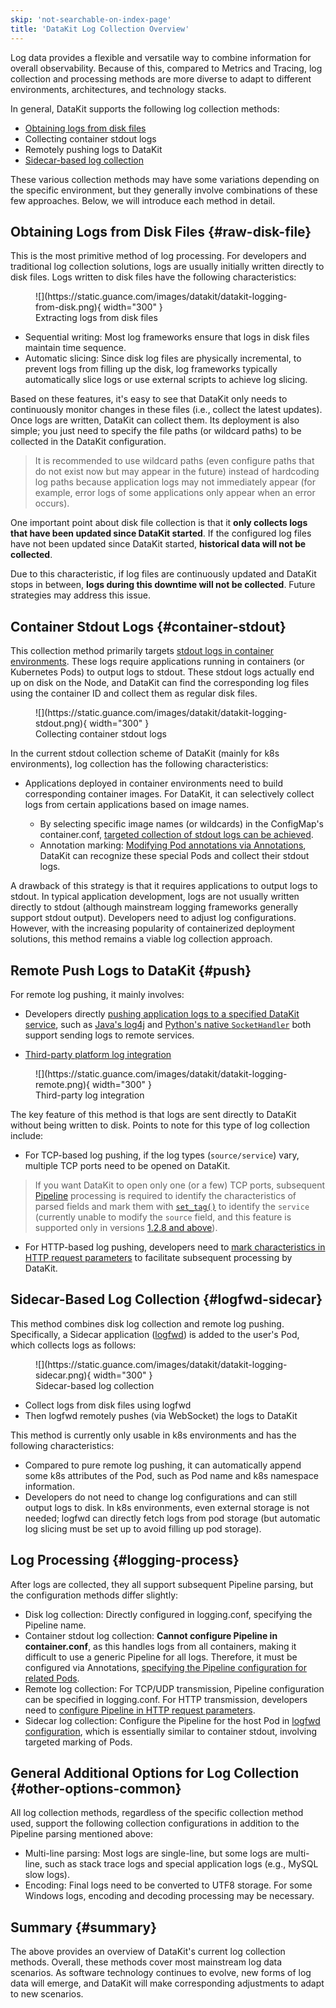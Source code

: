 ```yaml
---
skip: 'not-searchable-on-index-page'
title: 'DataKit Log Collection Overview'
---
```


Log data provides a flexible and versatile way to combine information for overall observability. Because of this, compared to Metrics and Tracing, log collection and processing methods are more diverse to adapt to different environments, architectures, and technology stacks.

In general, DataKit supports the following log collection methods:

- [Obtaining logs from disk files](logging.md)
- Collecting container stdout logs
- Remotely pushing logs to DataKit
- [Sidecar-based log collection](logfwd.md)

These various collection methods may have some variations depending on the specific environment, but they generally involve combinations of these few approaches. Below, we will introduce each method in detail.

## Obtaining Logs from Disk Files {#raw-disk-file}

This is the most primitive method of log processing. For developers and traditional log collection solutions, logs are usually initially written directly to disk files. Logs written to disk files have the following characteristics:

<figure markdown>
  ![](https://static.guance.com/images/datakit/datakit-logging-from-disk.png){ width="300" }
  <figcaption>Extracting logs from disk files</figcaption>
</figure>

- Sequential writing: Most log frameworks ensure that logs in disk files maintain time sequence.
- Automatic slicing: Since disk log files are physically incremental, to prevent logs from filling up the disk, log frameworks typically automatically slice logs or use external scripts to achieve log slicing.

Based on these features, it's easy to see that DataKit only needs to continuously monitor changes in these files (i.e., collect the latest updates). Once logs are written, DataKit can collect them. Its deployment is also simple; you just need to specify the file paths (or wildcard paths) to be collected in the DataKit configuration.

> It is recommended to use wildcard paths (even configure paths that do not exist now but may appear in the future) instead of hardcoding log paths because application logs may not immediately appear (for example, error logs of some applications only appear when an error occurs).

One important point about disk file collection is that it **only collects logs that have been updated since DataKit started**. If the configured log files have not been updated since DataKit started, **historical data will not be collected**.

Due to this characteristic, if log files are continuously updated and DataKit stops in between, **logs during this downtime will not be collected**. Future strategies may address this issue.

## Container Stdout Logs {#container-stdout}

This collection method primarily targets [stdout logs in container environments](container.md). These logs require applications running in containers (or Kubernetes Pods) to output logs to stdout. These stdout logs actually end up on disk on the Node, and DataKit can find the corresponding log files using the container ID and collect them as regular disk files.

<figure markdown>
  ![](https://static.guance.com/images/datakit/datakit-logging-stdout.png){ width="300" }
  <figcaption>Collecting container stdout logs</figcaption>
</figure>

In the current stdout collection scheme of DataKit (mainly for k8s environments), log collection has the following characteristics:

- Applications deployed in container environments need to build corresponding container images. For DataKit, it can selectively collect logs from certain applications based on image names.

    - By selecting specific image names (or wildcards) in the ConfigMap's container.conf, [targeted collection of stdout logs can be achieved](container-log.md#logging-with-image-config).
    - Annotation marking: [Modifying Pod annotations via Annotations](container-log.md#logging-with-annotation-or-label), DataKit can recognize these special Pods and collect their stdout logs.

A drawback of this strategy is that it requires applications to output logs to stdout. In typical application development, logs are not usually written directly to stdout (although mainstream logging frameworks generally support stdout output). Developers need to adjust log configurations. However, with the increasing popularity of containerized deployment solutions, this method remains a viable log collection approach.

## Remote Push Logs to DataKit {#push}

For remote log pushing, it mainly involves:

- Developers directly [pushing application logs to a specified DataKit service](logging_socket.md), such as [Java's log4j](logging_socket.md#java) and [Python's native `SocketHandler`](logging_socket.md#python) both support sending logs to remote services.

- [Third-party platform log integration](logstreaming.md)

<figure markdown>
  ![](https://static.guance.com/images/datakit/datakit-logging-remote.png){ width="300" }
  <figcaption>Third-party log integration</figcaption>
</figure>

The key feature of this method is that logs are sent directly to DataKit without being written to disk. Points to note for this type of log collection include:

- For TCP-based log pushing, if the log types (`source/service`) vary, multiple TCP ports need to be opened on DataKit.

> If you want DataKit to open only one (or a few) TCP ports, subsequent [Pipeline](../pipeline/use-pipeline/index.md) processing is required to identify the characteristics of parsed fields and mark them with [`set_tag()`](../pipeline/use-pipeline/pipeline-built-in-function.md#fn-set-tag) to identify the `service` (currently unable to modify the `source` field, and this feature is supported only in versions [1.2.8 and above](../datakit/changelog.md#cl-1.2.8)).

- For HTTP-based log pushing, developers need to [mark characteristics in HTTP request parameters](logstreaming.md#args) to facilitate subsequent processing by DataKit.

## Sidecar-Based Log Collection {#logfwd-sidecar}

This method combines disk log collection and remote log pushing. Specifically, a Sidecar application ([logfwd](logfwd.md)) is added to the user's Pod, which collects logs as follows:

<figure markdown>
  ![](https://static.guance.com/images/datakit/datakit-logging-sidecar.png){ width="300" }
  <figcaption>Sidecar-based log collection</figcaption>
</figure>

- Collect logs from disk files using logfwd
- Then logfwd remotely pushes (via WebSocket) the logs to DataKit

This method is currently only usable in k8s environments and has the following characteristics:

- Compared to pure remote log pushing, it can automatically append some k8s attributes of the Pod, such as Pod name and k8s namespace information.
- Developers do not need to change log configurations and can still output logs to disk. In k8s environments, even external storage is not needed; logfwd can directly fetch logs from pod storage (but automatic log slicing must be set up to avoid filling up pod storage).

## Log Processing {#logging-process}

After logs are collected, they all support subsequent Pipeline parsing, but the configuration methods differ slightly:

- Disk log collection: Directly configured in logging.conf, specifying the Pipeline name.
- Container stdout log collection: **Cannot configure Pipeline in container.conf**, as this handles logs from all containers, making it difficult to use a generic Pipeline for all logs. Therefore, it must be configured via Annotations, [specifying the Pipeline configuration for related Pods](container-log.md#logging-with-annotation-or-label).
- Remote log collection: For TCP/UDP transmission, Pipeline configuration can be specified in logging.conf. For HTTP transmission, developers need to [configure Pipeline in HTTP request parameters](logstreaming.md#args).
- Sidecar log collection: Configure the Pipeline for the host Pod in [logfwd configuration](logfwd.md#config), which is essentially similar to container stdout, involving targeted marking of Pods.

## General Additional Options for Log Collection {#other-options-common}

All log collection methods, regardless of the specific collection method used, support the following collection configurations in addition to the Pipeline parsing mentioned above:

- Multi-line parsing: Most logs are single-line, but some logs are multi-line, such as stack trace logs and special application logs (e.g., MySQL slow logs).
- Encoding: Final logs need to be converted to UTF8 storage. For some Windows logs, encoding and decoding processing may be necessary.

## Summary {#summary}

The above provides an overview of DataKit's current log collection methods. Overall, these methods cover most mainstream log data scenarios. As software technology continues to evolve, new forms of log data will emerge, and DataKit will make corresponding adjustments to adapt to new scenarios.
